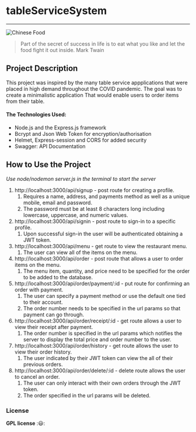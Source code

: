 # tableServiceSystem

___

![Chinese Food](israel-albornoz--SsC5Fpp-9o-unsplash.jpg "Yummy")
> Part of the secret of success in life is to eat what you like and let the food fight it out inside.
Mark Twain

## Project Description 

This project was inspired by the many table service appplications that were placed in high demand throughout the COVID pandemic. 
The goal was to create a minimalistic application That would enable users to order items from their table. 

#### The Technologies Used: 
- Node.js and the Express.js framework
- Bcrypt and Json Web Token for encryption/authorisation
- Helmet, Express-session and CORS for added security
- Swagger: API Documentation

## How to Use the Project

*Use node/nodemon server.js in the terminal to start the server*

1. http://localhost:3000/api/signup - post route for creating a profile.
    1. Requires a name, address, and payments method as well as a unique mobile, email and password.
    2. The password must be at least 8 characters long including lowercase, uppercase, and numeric values.
2. http://localhost:3000/api/signin - post route to sign-in to a specific profile.
    1. Upon successful sign-in the user will be authenticated obtaining a JWT token.
3. http://localhost:3000/api/menu - get route to view the restaurant menu.
    1. The user can view all of the items on the menu.
4. http://localhost:3000/api/order - post route that allows a user to order items on the menu.
    1. The menu item, quantity, and price need to be specified for the order to be added to the database.
5. http://localhost:3000/api/order/payment/:id - put route for confirming an order with payment.
    1. The user can specify a payment method or use the default one tied to their account.
    2. The order number needs to be specified in the url params so that payment can go through.
6. http://localhost:3000/api/order/receipt/:id - get route allows a user to view their receipt after payment.
    1. The order number is specified in the url params which notifies the server to display the total price and order number to the user.
7. http://localhost:3000/api/order/history - get route allows the user to view their order history.
    1. The user indicated by their JWT token can view the all of their previous orders.
8. http://localhost:3000/api/order/delete/:id - delete route allows the user to cancel an order.
    1. The user can only interact with their own orders through the JWT token.
    2. The order specified in the url params will be deleted.


### License

**GPL license**
:😃:
